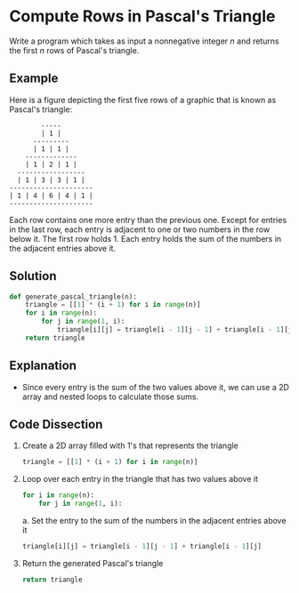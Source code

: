 # Compute Rows in Pascal's Triangle 
Write a program which takes as input a nonnegative integer _n_ and returns the first _n_ rows of Pascal's triangle.  
  
## Example
Here is a figure depicting the first five rows of a graphic that is known as Pascal's triangle:  
```
        -----
        | 1 |
      ---------
      | 1 | 1 |
    -------------
    | 1 | 2 | 1 |
  -----------------
  | 1 | 3 | 3 | 1 |
---------------------
| 1 | 4 | 6 | 4 | 1 |
---------------------
```
Each row contains one more entry than the previous one. Except for entries in the last row, each entry is adjacent to one or two numbers in the row below it. The first row holds 1. Each entry holds the sum of the numbers in the adjacent entries above it.  
  
## Solution
```python
def generate_pascal_triangle(n):
    triangle = [[1] * (i + 1) for i in range(n)]
    for i in range(n):
        for j in range(1, i):
            triangle[i][j] = triangle[i - 1][j - 1] + triangle[i - 1][j]
    return triangle
```
  
## Explanation
* Since every entry is the sum of the two values above it, we can use a 2D array and nested loops to calculate those sums.  
  
## Code Dissection
1. Create a 2D array filled with 1's that represents the triangle  
    ```python
    triangle = [[1] * (i + 1) for i in range(n)]
    ```
2. Loop over each entry in the triangle that has two values above it  
    ```python
    for i in range(n):
        for j in range(1, i):
    ```
    a. Set the entry to the sum of the numbers in the adjacent entries above it
    ```python
    triangle[i][j] = triangle[i - 1][j - 1] + triangle[i - 1][j]
    ```
3. Return the generated Pascal's triangle
    ```python
    return triangle
    ```